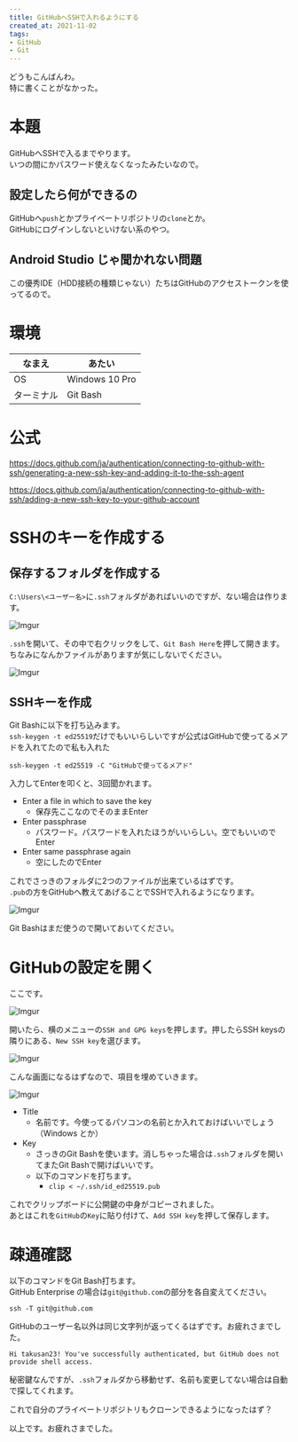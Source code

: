 ```yaml
---
title: GitHubへSSHで入れるようにする
created_at: 2021-11-02
tags:
- GitHub
- Git
---
```

どうもこんばんわ。  
特に書くことがなかった。

# 本題
GitHubへSSHで入るまでやります。  
いつの間にかパスワード使えなくなったみたいなので。

## 設定したら何ができるの
GitHubへ`push`とかプライベートリポジトリの`clone`とか。  
GitHubにログインしないといけない系のやつ。

## Android Studio じゃ聞かれない問題
この優秀IDE（HDD接続の種類じゃない）たちはGitHubのアクセストークンを使ってるので。

# 環境
| なまえ     | あたい         |
|------------|----------------|
| OS         | Windows 10 Pro |
| ターミナル | Git Bash       |


# 公式

https://docs.github.com/ja/authentication/connecting-to-github-with-ssh/generating-a-new-ssh-key-and-adding-it-to-the-ssh-agent

https://docs.github.com/ja/authentication/connecting-to-github-with-ssh/adding-a-new-ssh-key-to-your-github-account

# SSHのキーを作成する

## 保存するフォルダを作成する

`C:\Users\<ユーザー名>`に`.ssh`フォルダがあればいいのですが、ない場合は作ります。  

![Imgur](https://imgur.com/b6e2Gdl.png)

`.ssh`を開いて、その中で右クリックをして、`Git Bash Here`を押して開きます。  
ちなみになんかファイルがありますが気にしないでください。

![Imgur](https://imgur.com/sd4iPRw.png)

## SSHキーを作成

Git Bashに以下を打ち込みます。  
`ssh-keygen -t ed25519`だけでもいいらしいですが公式はGitHubで使ってるメアドを入れてたので私も入れた

```terminal
ssh-keygen -t ed25519 -C "GitHubで使ってるメアド"
```

入力してEnterを叩くと、3回聞かれます。  

- Enter a file in which to save the key
    - 保存先ここなのでそのままEnter
- Enter passphrase
    - パスワード。パスワードを入れたほうがいいらしい。空でもいいのでEnter
- Enter same passphrase again
    - 空にしたのでEnter

これでさっきのフォルダに2つのファイルが出来ているはずです。  
`.pub`の方をGitHubへ教えてあげることでSSHで入れるようになります。

![Imgur](https://imgur.com/6bQnNan.png)

Git Bashはまだ使うので開いておいてください。

# GitHubの設定を開く

ここです。  

![Imgur](https://imgur.com/Txpfhgu.png)

開いたら、横のメニューの`SSH and GPG keys`を押します。押したらSSH keysの隣りにある、`New SSH key`を選びます。

![Imgur](https://imgur.com/fLgHxK3.png)

こんな画面になるはずなので、項目を埋めていきます。

![Imgur](https://imgur.com/atWouU8.png)

- Title
    - 名前です。今使ってるパソコンの名前とか入れておけばいいでしょう（Windows とか）
- Key
    - さっきのGit Bashを使います。消しちゃった場合は`.ssh`フォルダを開いてまたGit Bashで開けばいいです。
    - 以下のコマンドを打ちます。
        - `clip < ~/.ssh/id_ed25519.pub`

これでクリップボードに公開鍵の中身がコピーされました。  
あとはこれを`GitHub`の`Key`に貼り付けて、`Add SSH key`を押して保存します。

# 疎通確認

以下のコマンドをGit Bash打ちます。  
GitHub Enterprise の場合は`git@github.com`の部分を各自変えてください。

```
ssh -T git@github.com
```

GitHubのユーザー名以外は同じ文字列が返ってくるはずです。お疲れさまでした。

```
Hi takusan23! You've successfully authenticated, but GitHub does not provide shell access.
```

秘密鍵なんですが、`.ssh`フォルダから移動せず、名前も変更してない場合は自動で探してくれます。

これで自分のプライベートリポジトリもクローンできるようになったはず？

以上です。お疲れさまでした。